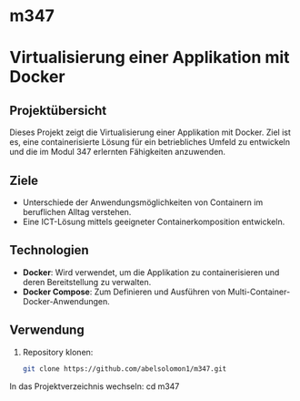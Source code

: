 # m347
# Virtualisierung einer Applikation mit Docker

## Projektübersicht
Dieses Projekt zeigt die Virtualisierung einer Applikation mit Docker. Ziel ist es, eine containerisierte Lösung für ein betriebliches Umfeld zu entwickeln und die im Modul 347 erlernten Fähigkeiten anzuwenden.

## Ziele
- Unterschiede der Anwendungsmöglichkeiten von Containern im beruflichen Alltag verstehen.
- Eine ICT-Lösung mittels geeigneter Containerkomposition entwickeln.

## Technologien
- **Docker**: Wird verwendet, um die Applikation zu containerisieren und deren Bereitstellung zu verwalten.
- **Docker Compose**: Zum Definieren und Ausführen von Multi-Container-Docker-Anwendungen.

## Verwendung
1. Repository klonen:
   ```bash
   git clone https://github.com/abelsolomon1/m347.git

In das Projektverzeichnis wechseln:
cd m347
